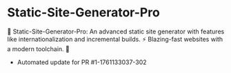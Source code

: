 # Static-Site-Generator-Pro
📄 Static-Site-Generator-Pro: An advanced static site generator with features like internationalization and incremental builds. ⚡ Blazing-fast websites with a modern toolchain. 🚀


- Automated update for PR #1-1761133037-302